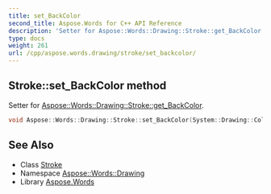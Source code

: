 ```yaml
---
title: set_BackColor
second_title: Aspose.Words for C++ API Reference
description: 'Setter for Aspose::Words::Drawing::Stroke::get_BackColor.'
type: docs
weight: 261
url: /cpp/aspose.words.drawing/stroke/set_backcolor/
---
```

## Stroke::set_BackColor method


Setter for [Aspose::Words::Drawing::Stroke::get_BackColor](../get_backcolor/).

```cpp
void Aspose::Words::Drawing::Stroke::set_BackColor(System::Drawing::Color value)
```

## See Also

* Class [Stroke](../)
* Namespace [Aspose::Words::Drawing](../../)
* Library [Aspose.Words](../../../)
